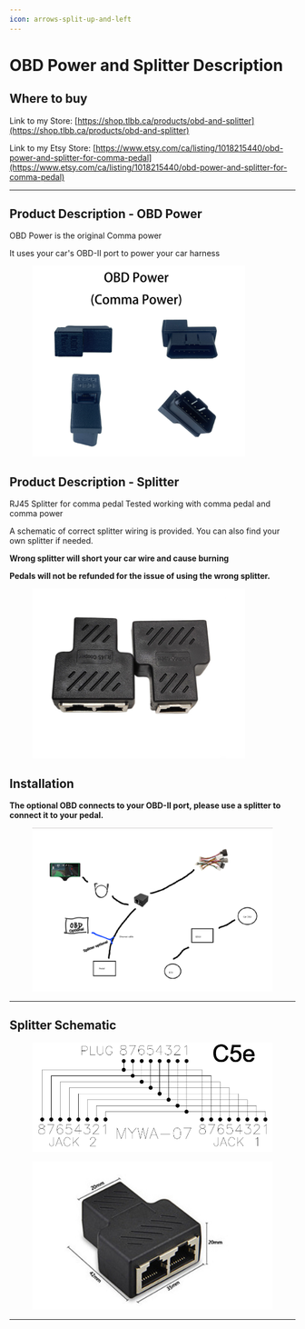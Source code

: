 ```yaml
---
icon: arrows-split-up-and-left
---
```


# OBD Power and Splitter Description



## Where to buy

Link to my Store: [https://shop.tlbb.ca/products/obd-and-splitter](https://shop.tlbb.ca/products/obd-and-splitter)

Link to my Etsy Store: [https://www.etsy.com/ca/listing/1018215440/obd-power-and-splitter-for-comma-pedal](https://www.etsy.com/ca/listing/1018215440/obd-power-and-splitter-for-comma-pedal)

***

## Product Description - OBD Power

OBD Power is the original Comma power

It uses your car's OBD-II port to power your car harness



<div align="left"><figure><img src="../.gitbook/assets/OBD power.jpg" alt="" width="375"><figcaption></figcaption></figure></div>

## Product Description - Splitter

RJ45 Splitter for comma pedal Tested working with comma pedal and comma power

A schematic of correct splitter wiring is provided. You can also find your own splitter if needed.

**Wrong splitter will short your car wire and cause burning**

**Pedals will not be refunded for the issue of using the wrong splitter.**



<div align="left"><figure><img src="../.gitbook/assets/2.PNG" alt="" width="375"><figcaption></figcaption></figure></div>



## **Installation**

**The optional OBD connects to your OBD-II port, please use a splitter to connect it to your pedal.**

<figure><img src="../.gitbook/assets/Photo 2024-11-16, 08 37 43.png" alt=""><figcaption></figcaption></figure>

***

## Splitter Schematic



<div><figure><img src="../.gitbook/assets/微信图片_20210725010730.png" alt=""><figcaption></figcaption></figure> <figure><img src="../.gitbook/assets/3.PNG" alt=""><figcaption></figcaption></figure></div>

***
